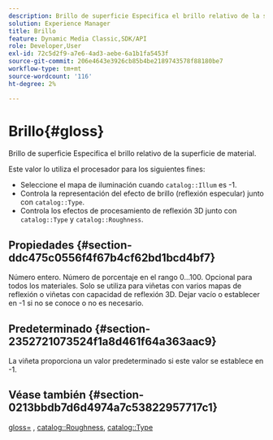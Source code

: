 ```yaml
---
description: Brillo de superficie Especifica el brillo relativo de la superficie de material.
solution: Experience Manager
title: Brillo
feature: Dynamic Media Classic,SDK/API
role: Developer,User
exl-id: 72c5d2f9-a7e6-4ad3-aebe-6a1b1fa5453f
source-git-commit: 206e4643e3926cb85b4be2189743578f88180be7
workflow-type: tm+mt
source-wordcount: '116'
ht-degree: 2%

---
```


# Brillo{#gloss}

Brillo de superficie Especifica el brillo relativo de la superficie de material.

Este valor lo utiliza el procesador para los siguientes fines:

* Seleccione el mapa de iluminación cuando `catalog::Illum` es -1.
* Controla la representación del efecto de brillo (reflexión especular) junto con `catalog::Type`.
* Controla los efectos de procesamiento de reflexión 3D junto con `catalog::Type` y `catalog::Roughness`.

## Propiedades {#section-ddc475c0556f4f67b4cf62bd1bcd4bf7}

Número entero. Número de porcentaje en el rango 0...100. Opcional para todos los materiales. Solo se utiliza para viñetas con varios mapas de reflexión o viñetas con capacidad de reflexión 3D. Dejar vacío o establecer en -1 si no se conoce o no es necesario.

## Predeterminado {#section-2352721073524f1a8d461f64a363aac9}

La viñeta proporciona un valor predeterminado si este valor se establece en -1.

## Véase también {#section-0213bbdb7d6d4974a7c53822957717c1}

[gloss=](../../../../../ir-api/http-protocol/image-rendering-api-ref/c-ir-http-protocol-ref/c-ir-http-protocol-command-reference/r-ir-http-gloss.md#reference-325aef2ee51e4e1584a06047427340ca) , [catalog::Roughness](../../../../../ir-api/material-cat/image-rendering-api-ref/c-ir-material-catalog/c-ir-material-data-reference/r-ir-roughness.md#reference-79f748ac642745e3b81795a99f61fa99), [catalog::Type](../../../../../ir-api/material-cat/image-rendering-api-ref/c-ir-material-catalog/c-ir-material-data-reference/r-ir-cat-type.md#reference-9bea147dda9f4e74bc0ec79dcc0d9161)
